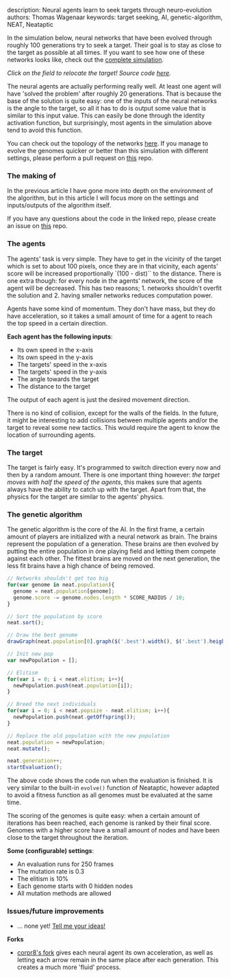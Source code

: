 description: Neural agents learn to seek targets through neuro-evolution
authors: Thomas Wagenaar
keywords: target seeking, AI, genetic-algorithm, NEAT, Neataptic

In the simulation below, neural networks that have been evolved through roughly
100 generations try to seek a target. Their goal is to stay as close to the target
as possible at all times. If you want to see how one of these networks looks like,
check out the [complete simulation](https://wagenaartje.github.io/target-seeking-ai/).

<div id="field" height="500px">
</div>

_Click on the field to relocate the target! Source code [here](https://wagenaartje.github.io/target-seeking-ai/)._

The neural agents are actually performing really well. At least one agent will have
'solved the problem' after roughly 20 generations. That is because the base of the solution
is quite easy: one of the inputs of the neural networks is the angle to the target, so all it
has to do is output some value that is similar to this input value. This can easily be done
through the identity activation function, but surprisingly, most agents in the simulation above
tend to avoid this function.

You can check out the topology of the networks [here](https://wagenaartje.github.io/target-seeking-ai/).
If you manage to evolve the genomes quicker or better than this simulation with different settings, please
perform a pull request on [this](https://wagenaartje.github.io/target-seeking-ai/) repo.

### The making of

In the previous article I have gone more into depth on the environment of the algorithm, but in this article
I will focus more on the settings and inputs/outputs of the algorithm itself.


If you have any questions about the code in the linked repo, please create an issue on [this](https://github.com/wagenaartje/neataptic) repo.


### The agents
The agents' task is very simple. They have to get in the vicinity of the target which is set to about
100 pixels, once they are in that vicinity, each agents' score will be increased proportionally `(100 - dist)``
to the distance. There is one extra though: for every node in the agents' network, the score of the agent will
be decreased. This has two reasons; 1. networks shouldn't overfit the solution and 2. having smaller networks
reduces computation power.

Agents have some kind of momentum. They don't have mass, but they do have acceleration, so it takes a small
amount of time for a agent to reach the top speed in a certain direction.


**Each agent has the following inputs**:

* Its own speed in the x-axis
* Its own speed in the y-axis
* The targets' speed in the x-axis
* The targets' speed in the y-axis
* The angle towards the target
* The distance to the target


The output of each agent is just the desired movement direction.

There is no kind of collision, except for the walls of the fields. In the future, it might be interesting to
add collisions between multiple agents and/or the target to reveal some new tactics. This would require the
agent to know the location of surrounding agents.

### The target
The target is fairly easy. It's programmed to switch direction every now and then by a random amount. There
is one important thing however: _the target moves with half the speed of the agents_, this makes sure
that agents always have the ability to catch up with the target. Apart from that, the physics for the target
are similar to the agents' physics.

### The genetic algorithm

The genetic algorithm is the core of the AI. In the first frame, a certain
amount of players are initialized with a neural network as brain. The brains
represent the population of a generation. These brains are then evolved by
putting the entire population in óne playing field and letting them compete
against each other. The fittest brains are moved on the next generation,
the less fit brains have a high chance of being removed.

```javascript
// Networks shouldn't get too big
for(var genome in neat.population){
  genome = neat.population[genome];
  genome.score -= genome.nodes.length * SCORE_RADIUS / 10;
}

// Sort the population by score
neat.sort();

// Draw the best genome
drawGraph(neat.population[0].graph($('.best').width(), $('.best').height()), '.best', false);

// Init new pop
var newPopulation = [];

// Elitism
for(var i = 0; i < neat.elitism; i++){
  newPopulation.push(neat.population[i]);
}

// Breed the next individuals
for(var i = 0; i < neat.popsize - neat.elitism; i++){
  newPopulation.push(neat.getOffspring());
}

// Replace the old population with the new population
neat.population = newPopulation;
neat.mutate();

neat.generation++;
startEvaluation();
```

The above code shows the code run when the evaluation is finished. It is very similar
to the built-in `evolve()` function of Neataptic, however adapted to avoid a fitness
function as all genomes must be evaluated at the same time.

The scoring of the genomes is quite easy: when a certain amount of iterations has been reached,
each genome is ranked by their final score. Genomes with a higher score have a small amount of nodes
and have been close to the target throughout the iteration.

**Some (configurable) settings**:

* An evaluation runs for 250 frames
* The mutation rate is 0.3
* The elitism is 10%
* Each genome starts with 0 hidden nodes
* All mutation methods are allowed

### Issues/future improvements
* ... none yet! [Tell me your ideas!](https://github.com/wagenaartje/neataptic)

**Forks**

* [corpr8's fork](https://corpr8.github.io/neataptic-targetseeking-tron/)
gives each neural agent its own acceleration, as well as letting each arrow
remain in the same place after each generation. This creates a much more
'fluid' process.
